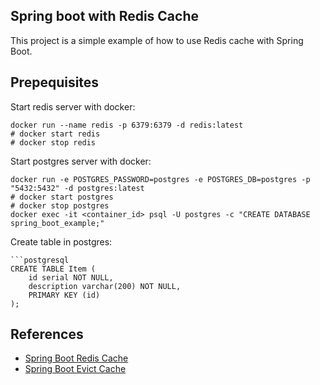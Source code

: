 Spring boot with Redis Cache
--
This project is a simple example of how to use Redis cache with Spring Boot.

## Prepequisites

Start redis server with docker:
```shell
docker run --name redis -p 6379:6379 -d redis:latest
# docker start redis
# docker stop redis
```

Start postgres server with docker:
```shell
docker run -e POSTGRES_PASSWORD=postgres -e POSTGRES_DB=postgres -p "5432:5432" -d postgres:latest
# docker start postgres
# docker stop postgres
docker exec -it <container_id> psql -U postgres -c "CREATE DATABASE spring_boot_example;"
```

Create table in postgres:
```shell
```postgresql
CREATE TABLE Item (
    id serial NOT NULL,
    description varchar(200) NOT NULL,
    PRIMARY KEY (id)
);
```

## References
- [Spring Boot Redis Cache](https://www.baeldung.com/spring-boot-redis-cache)
- [Spring Boot Evict Cache](https://www.baeldung.com/spring-boot-evict-cache)
